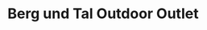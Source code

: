 ---
title: "Berg und Tal Outdoor Outlet"
url: /isernhagen/berg-und-tal-outdoor-outlet/
shop: Kleidung
---